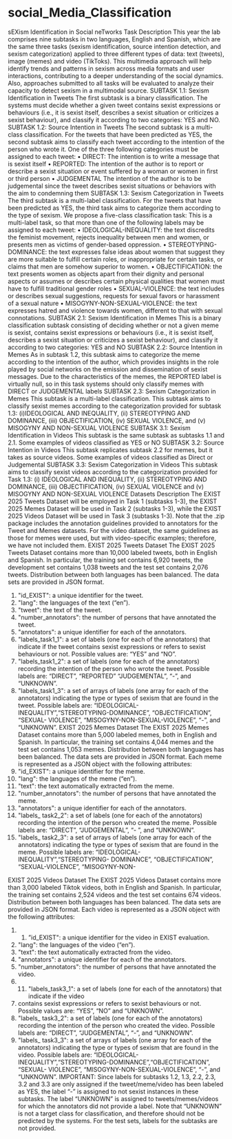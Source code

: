 # social_Media_Classification

sEXism Identification in Social neTworks
Task Description
This year the lab comprises nine subtasks in two languages, English and Spanish, which are the same three tasks (sexism identification, source intention detection, and sexism categorization) applied to three different types of data: text (tweets), image (memes) and video (TikToks). This multimedia approach will help identify trends and patterns in sexism across media formats and user interactions, contributing to a deeper understanding of the social dynamics. Also, approaches submitted to all tasks will be evaluated to analyze their capacity to detect sexism in a multimodal source.
SUBTASK 1.1: Sexism Identification in Tweets
The first subtask is a binary classification. The systems must decide whether a given tweet contains sexist expressions or behaviours (i.e., it is sexist itself, describes a sexist situation or criticizes a sexist behaviour), and classify it according to two categories: YES and NO.
SUBTASK 1.2: Source Intention in Tweets
The second subtask is a multi-class classification. For the tweets that have been predicted as YES, the second subtask aims to classify each tweet according to the intention of the person who wrote it. One of the three following categories must be assigned to each tweet:
• DIRECT: The intention is to write a message that is sexist itself
• REPORTED: The intention of the author is to report or describe a sexist situation or event
suffered by a woman or women in first or third person
• JUDGEMENTAL The intention of the author is to be judgemental since the tweet describes sexist situations or behaviors with the aim to condemning them
SUBTASK 1.3: Sexism Categorization in Tweets
The third subtask is a multi-label classification. For the tweets that have been predicted as YES, the third task aims to categorize them according to the type of sexism. We propose a five-class classification task: This is a multi-label task, so that more than one of the following labels may be assigned to each tweet:
• IDEOLOGICAL-INEQUALITY: the text discredits the feminist movement, rejects inequality between men and women, or presents men as victims of gender-based oppression.
• STEREOTYPING-DOMINANCE: the text expresses false ideas about women that suggest they are more suitable to fulfill certain roles, or inappropriate for certain tasks, or claims that men are somehow superior to women.
• OBJECTIFICATION: the text presents women as objects apart from their dignity and personal aspects or assumes or describes certain physical qualities that women must have to fulfill traditional gender roles
 • SEXUAL-VIOLENCE: the text includes or describes sexual suggestions, requests for sexual favors or harassment of a sexual nature
• MISOGYNY-NON-SEXUAL-VIOLENCE: the text expresses hatred and violence towards women, different to that with sexual connotations.
SUBTASK 2.1: Sexism Identification in Memes
This is a binary classification subtask consisting of deciding whether or not a given meme is sexist, contains sexist expressions or behaviours (i.e., it is sexist itself, describes a sexist situation or criticizes a sexist behaviour), and classify it according to two categories: YES and NO
SUBTASK 2.2: Source Intention in Memes
As in subtask 1.2, this subtask aims to categorize the meme according to the intention of the author, which provides insights in the role played by social networks on the emission and dissemination of sexist messages. Due to the characteristics of the memes, the REPORTED label is virtually null, so in this task systems should only classify memes with DIRECT or JUDGEMENTAL labels
SUBTASK 2.3: Sexism Categorization in Memes
This subtask is a multi-label classification. This subtask aims to classify sexist memes according to the categorization provided for subtask 1.3: (i)IDEOLOGICAL AND INEQUALITY, (ii) STEREOTYPING AND DOMINANCE, (iii) OBJECTIFICATION, (iv) SEXUAL VIOLENCE, and (v) MISOGYNY AND NON-SEXUAL VIOLENCE
SUBTASK 3.1: Sexism Identification in Videos
This subtask is the same subtask as subtasks 1.1 and 2.1. Some examples of videos classified as YES or NO
SUBTASK 3.2: Source Intention in Videos
This subtask replicates subtask 2.2 for memes, but it takes as source videos. Some examples of videos classified as Direct or Judgemental
SUBTASK 3.3: Sexism Categorization in Videos
This subtask aims to classify sexist videos according to the categorization provided for Task 1.3: (i) IDEOLOGICAL AND INEQUALITY, (ii) STEREOTYPING AND DOMINANCE, (iii) OBJECTIFICATION, (iv) SEXUAL VIOLENCE and (v) MISOGYNY AND NON-SEXUAL VIOLENCE
Datasets Description
The EXIST 2025 Tweets Dataset will be employed in Task 1 (subtasks 1-3), the EXIST 2025 Memes Dataset will be used in Task 2 (subtasks 1-3), while the EXIST 2025 Videos Dataset will be used in Task 3 (subtasks 1-3). Note that the .zip package includes the annotation guidelines provided to annotators for the Tweet and Memes datasets. For the video dataset, the same guidelines as those for memes were used, but with video-specific examples; therefore, we have not included them.
EXIST 2025 Tweets Dataset
The EXIST 2025 Tweets Dataset contains more than 10,000 labeled tweets, both in English and Spanish. In particular, the training set contains 6,920 tweets, the development set contains 1,038 tweets and the test set contains 2,076 tweets. Distribution between both languages has been balanced.
The data sets are provided in JSON format.

 1. "id_EXIST": a unique identifier for the tweet.
2. "lang": the languages of the text (“en”).
3. "tweet": the text of the tweet.
4. "number_annotators": the number of persons that have annotated the tweet.
5. "annotators": a unique identifier for each of the annotators.
6. "labels_task1_1": a set of labels (one for each of the annotators) that indicate if the tweet contains sexist expressions or refers to sexist behaviours or not. Possible values are: “YES” and “NO”.
7. "labels_task1_2": a set of labels (one for each of the annotators) recording the intention of the person who wrote the tweet. Possible labels are: “DIRECT”, “REPORTED” “JUDGEMENTAL”, “-”, and “UNKNOWN”.
8. "labels_task1_3": a set of arrays of labels (one array for each of the annotators) indicating the type or types of sexism that are found in the tweet. Possible labels are: “IDEOLOGICAL- INEQUALITY”,“STEREOTYPING-DOMINANCE”, “OBJECTIFICATION”, “SEXUAL- VIOLENCE”, “MISOGYNY-NON-SEXUAL-VIOLENCE”, “-”, and “UNKNOWN”.
EXIST 2025 Memes Dataset
The EXIST 2025 Memes Dataset contains more than 5,000 labeled memes, both in English and Spanish. In particular, the training set contains 4,044 memes and the test set contains 1,053 memes. Distribution between both languages has been balanced.
The data sets are provided in JSON format. Each meme is represented as a JSON object with the following attributes:
1. "id_EXIST": a unique identifier for the meme.
2. "lang": the languages of the meme (“en”).
3. "text": the text automatically extracted from the meme.
4. "number_annotators": the number of persons that have annotated the meme.
5. "annotators": a unique identifier for each of the annotators.
6. "labels_ task2_2": a set of labels (one for each of the annotators) recording the intention of the person who created the meme. Possible labels are: “DIRECT”, “JUDGEMENTAL”,
“- ”, and “UNKNOWN”.
7. "labels_ task2_3": a set of arrays of labels (one array for each of the annotators) indicating the type or types of sexism that are found in the meme. Possible labels are: “IDEOLOGICAL-INEQUALITY”,“STEREOTYPING- DOMINANCE”, “OBJECTIFICATION”, “SEXUAL-VIOLENCE”, “MISOGYNY-NON-

EXIST 2025 Videos Dataset
The EXIST 2025 Videos Dataset contains more than 3,000 labeled Tiktok videos, both in English and Spanish. In particular, the training set contains 2,524 videos and the test set contains 674 videos. Distribution between both languages has been balanced.
The data sets are provided in JSON format. Each video is represented as a JSON object with the following attributes:
1. 1. ”id_EXIST": a unique identifier for the video in EXIST evaluation.
2. "lang": the languages of the video (“en”).
3. "text": the text automatically extracted from the video.
4. "annotators": a unique identifier for each of the annotators.
5. "number_annotators": the number of persons that have annotated the video.
6. 11. "labels_task3_1": a set of labels (one for each of the annotators) that indicate if the video
7. contains sexist expressions or refers to sexist behaviours or not. Possible values are: “YES”,
“NO” and “UNKNOWN”.
8. "labels_ task3_2": a set of labels (one for each of the annotators) recording the intention of the person who created the video. Possible labels are: “DIRECT”, “JUDGEMENTAL”, “-”, and “UNKNOWN”.
9. "labels_ task3_3": a set of arrays of labels (one array for each of the annotators) indicating the type or types of sexism that are found in the video. Possible labels are: “IDEOLOGICAL- INEQUALITY”,“STEREOTYPING-DOMINANCE”,“OBJECTIFICATION”, “SEXUAL- VIOLENCE”, “MISOGYNY-NON-SEXUAL-VIOLENCE”, “-”, and “UNKNOWN”.
IMPORTANT: Since labels for subtasks 1.2, 1.3, 2.2, 2.3, 3.2 and 3.3 are only assigned if the tweet/meme/video has been labeled as YES, the label “-” is assigned to not sexist instances in these subtasks. The label “UNKNOWN” is assigned to tweets/memes/videos for which the annotators did not provide a label. Note that “UNKNOWN” is not a target class for classification, and therefore should not be predicted by the systems.
For the test sets, labels for the subtasks are not provided.
